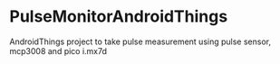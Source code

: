 # PulseMonitorAndroidThings
AndroidThings project to take pulse measurement using pulse sensor, mcp3008 and pico i.mx7d
